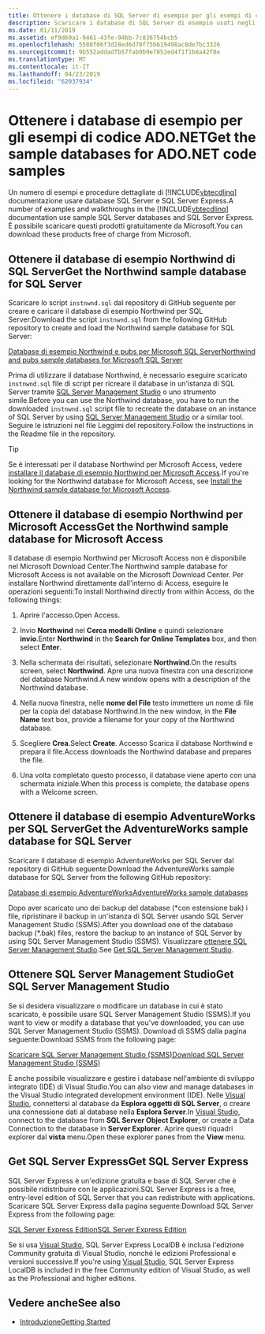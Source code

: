 ```yaml
---
title: Ottenere i database di SQL Server di esempio per gli esempi di codice ADO.NET
description: Scaricare i database di SQL Server di esempio usati negli esempi di codice nella documentazione di ADO.NET, nonché strumenti di gestione e di SQL Server
ms.date: 01/11/2019
ms.assetid: ef9d69a1-9461-43fe-94bb-7c836754bcb5
ms.openlocfilehash: 5580f06f3d28ed6d70f75b619498ac8de7bc3326
ms.sourcegitcommit: 9b552addadfb57fab0b9e7852ed4f1f1b8a42f8e
ms.translationtype: MT
ms.contentlocale: it-IT
ms.lasthandoff: 04/23/2019
ms.locfileid: "62037934"
---
```

# <a name="get-the-sample-databases-for-adonet-code-samples"></a><span data-ttu-id="6b1e1-103">Ottenere i database di esempio per gli esempi di codice ADO.NET</span><span class="sxs-lookup"><span data-stu-id="6b1e1-103">Get the sample databases for ADO.NET code samples</span></span>

<span data-ttu-id="6b1e1-104">Un numero di esempi e procedure dettagliate di [!INCLUDE[vbtecdlinq](../../../../../../includes/vbtecdlinq-md.md)] documentazione usare database SQL Server e SQL Server Express.</span><span class="sxs-lookup"><span data-stu-id="6b1e1-104">A number of examples and walkthroughs in the [!INCLUDE[vbtecdlinq](../../../../../../includes/vbtecdlinq-md.md)] documentation use sample SQL Server databases and SQL Server Express.</span></span> <span data-ttu-id="6b1e1-105">È possibile scaricare questi prodotti gratuitamente da Microsoft.</span><span class="sxs-lookup"><span data-stu-id="6b1e1-105">You can download these products free of charge from Microsoft.</span></span>

## <a name="get-the-northwind-sample-database-for-sql-server"></a><span data-ttu-id="6b1e1-106">Ottenere il database di esempio Northwind di SQL Server</span><span class="sxs-lookup"><span data-stu-id="6b1e1-106">Get the Northwind sample database for SQL Server</span></span>

<span data-ttu-id="6b1e1-107">Scaricare lo script `instnwnd.sql` dal repository di GitHub seguente per creare e caricare il database di esempio Northwind per SQL Server:</span><span class="sxs-lookup"><span data-stu-id="6b1e1-107">Download the script `instnwnd.sql` from the following GitHub repository to create and load the Northwind sample database for SQL Server:</span></span>

[<span data-ttu-id="6b1e1-108">Database di esempio Northwind e pubs per Microsoft SQL Server</span><span class="sxs-lookup"><span data-stu-id="6b1e1-108">Northwind and pubs sample databases for Microsoft SQL Server</span></span>](https://github.com/Microsoft/sql-server-samples/tree/master/samples/databases/northwind-pubs)

<span data-ttu-id="6b1e1-109">Prima di utilizzare il database Northwind, è necessario eseguire scaricato `instnwnd.sql` file di script per ricreare il database in un'istanza di SQL Server tramite [SQL Server Management Studio](#get_ssms) o uno strumento simile.</span><span class="sxs-lookup"><span data-stu-id="6b1e1-109">Before you can use the Northwind database, you have to run the downloaded `instnwnd.sql` script file to recreate the database on an instance of SQL Server by using [SQL Server Management Studio](#get_ssms) or a similar tool.</span></span> <span data-ttu-id="6b1e1-110">Seguire le istruzioni nel file Leggimi del repository.</span><span class="sxs-lookup"><span data-stu-id="6b1e1-110">Follow the instructions in the Readme file in the repository.</span></span>

> [!TIP]
> <span data-ttu-id="6b1e1-111">Se è interessati per il database Northwind per Microsoft Access, vedere [installare il database di esempio Northwind per Microsoft Access](#northwind_access).</span><span class="sxs-lookup"><span data-stu-id="6b1e1-111">If you're looking for the Northwind database for Microsoft Access, see [Install the Northwind sample database for Microsoft Access](#northwind_access).</span></span>

## <a name="northwind_access"></a> <span data-ttu-id="6b1e1-112">Ottenere il database di esempio Northwind per Microsoft Access</span><span class="sxs-lookup"><span data-stu-id="6b1e1-112">Get the Northwind sample database for Microsoft Access</span></span>

<span data-ttu-id="6b1e1-113">Il database di esempio Northwind per Microsoft Access non è disponibile nel Microsoft Download Center.</span><span class="sxs-lookup"><span data-stu-id="6b1e1-113">The Northwind sample database for Microsoft Access is not available on the Microsoft Download Center.</span></span> <span data-ttu-id="6b1e1-114">Per installare Northwind direttamente dall'interno di Access, eseguire le operazioni seguenti:</span><span class="sxs-lookup"><span data-stu-id="6b1e1-114">To install Northwind directly from within Access, do the following things:</span></span>

1. <span data-ttu-id="6b1e1-115">Aprire l'accesso.</span><span class="sxs-lookup"><span data-stu-id="6b1e1-115">Open Access.</span></span>

1. <span data-ttu-id="6b1e1-116">Invio **Northwind** nel **Cerca modelli Online** e quindi selezionare **invio**.</span><span class="sxs-lookup"><span data-stu-id="6b1e1-116">Enter **Northwind** in the **Search for Online Templates** box, and then select **Enter**.</span></span>

1. <span data-ttu-id="6b1e1-117">Nella schermata dei risultati, selezionare **Northwind**.</span><span class="sxs-lookup"><span data-stu-id="6b1e1-117">On the results screen, select **Northwind**.</span></span> <span data-ttu-id="6b1e1-118">Apre una nuova finestra con una descrizione del database Northwind.</span><span class="sxs-lookup"><span data-stu-id="6b1e1-118">A new window opens with a description of the Northwind database.</span></span>

1. <span data-ttu-id="6b1e1-119">Nella nuova finestra, nelle **nome del File** testo immettere un nome di file per la copia del database Northwind.</span><span class="sxs-lookup"><span data-stu-id="6b1e1-119">In the new window, in the **File Name** text box, provide a filename for your copy of the Northwind database.</span></span>

1. <span data-ttu-id="6b1e1-120">Scegliere **Crea**.</span><span class="sxs-lookup"><span data-stu-id="6b1e1-120">Select **Create**.</span></span> <span data-ttu-id="6b1e1-121">Accesso Scarica il database Northwind e prepara il file.</span><span class="sxs-lookup"><span data-stu-id="6b1e1-121">Access downloads the Northwind database and prepares the file.</span></span>

1. <span data-ttu-id="6b1e1-122">Una volta completato questo processo, il database viene aperto con una schermata iniziale.</span><span class="sxs-lookup"><span data-stu-id="6b1e1-122">When this process is complete, the database opens with a Welcome screen.</span></span>

## <a name="get-the-adventureworks-sample-database-for-sql-server"></a><span data-ttu-id="6b1e1-123">Ottenere il database di esempio AdventureWorks per SQL Server</span><span class="sxs-lookup"><span data-stu-id="6b1e1-123">Get the AdventureWorks sample database for SQL Server</span></span>

<span data-ttu-id="6b1e1-124">Scaricare il database di esempio AdventureWorks per SQL Server dal repository di GitHub seguente:</span><span class="sxs-lookup"><span data-stu-id="6b1e1-124">Download the AdventureWorks sample database for SQL Server from the following GitHub repository:</span></span>

[<span data-ttu-id="6b1e1-125">Database di esempio AdventureWorks</span><span class="sxs-lookup"><span data-stu-id="6b1e1-125">AdventureWorks sample databases</span></span>](https://github.com/Microsoft/sql-server-samples/releases/tag/adventureworks)

<span data-ttu-id="6b1e1-126">Dopo aver scaricato uno dei backup del database (\*con estensione bak) i file, ripristinare il backup in un'istanza di SQL Server usando SQL Server Management Studio (SSMS).</span><span class="sxs-lookup"><span data-stu-id="6b1e1-126">After you download one of the database backup (\*.bak) files, restore the backup to an instance of SQL Server by using SQL Server Management Studio (SSMS).</span></span> <span data-ttu-id="6b1e1-127">Visualizzare [ottenere SQL Server Management Studio](#get_ssms).</span><span class="sxs-lookup"><span data-stu-id="6b1e1-127">See [Get SQL Server Management Studio](#get_ssms).</span></span>

## <a name="get_ssms"></a> <span data-ttu-id="6b1e1-128">Ottenere SQL Server Management Studio</span><span class="sxs-lookup"><span data-stu-id="6b1e1-128">Get SQL Server Management Studio</span></span>
<span data-ttu-id="6b1e1-129">Se si desidera visualizzare o modificare un database in cui è stato scaricato, è possibile usare SQL Server Management Studio (SSMS).</span><span class="sxs-lookup"><span data-stu-id="6b1e1-129">If you want to view or modify a database that you've downloaded, you can use SQL Server Management Studio (SSMS).</span></span> <span data-ttu-id="6b1e1-130">Download di SSMS dalla pagina seguente:</span><span class="sxs-lookup"><span data-stu-id="6b1e1-130">Download SSMS from the following page:</span></span>

[<span data-ttu-id="6b1e1-131">Scaricare SQL Server Management Studio (SSMS)</span><span class="sxs-lookup"><span data-stu-id="6b1e1-131">Download SQL Server Management Studio (SSMS)</span></span>](/sql/ssms/download-sql-server-management-studio-ssms) 

<span data-ttu-id="6b1e1-132">È anche possibile visualizzare e gestire i database nell'ambiente di sviluppo integrato (IDE) di Visual Studio.</span><span class="sxs-lookup"><span data-stu-id="6b1e1-132">You can also view and manage databases in the Visual Studio integrated development environment (IDE).</span></span> <span data-ttu-id="6b1e1-133">Nelle [Visual Studio](https://www.visualstudio.com/downloads/?utm_medium=microsoft&utm_source=docs.microsoft.com&utm_campaign=button+cta&utm_content=download+vs2017), connettersi al database da **Esplora oggetti di SQL Server**, o creare una connessione dati al database nella **Esplora Server**.</span><span class="sxs-lookup"><span data-stu-id="6b1e1-133">In [Visual Studio](https://www.visualstudio.com/downloads/?utm_medium=microsoft&utm_source=docs.microsoft.com&utm_campaign=button+cta&utm_content=download+vs2017), connect to the database from **SQL Server Object Explorer**, or create a Data Connection to the database in **Server Explorer**.</span></span> <span data-ttu-id="6b1e1-134">Aprire questi riquadri explorer dal **vista** menu.</span><span class="sxs-lookup"><span data-stu-id="6b1e1-134">Open these explorer panes from the **View** menu.</span></span>

## <a name="get_sql"></a> <span data-ttu-id="6b1e1-135">Get SQL Server Express</span><span class="sxs-lookup"><span data-stu-id="6b1e1-135">Get SQL Server Express</span></span>

<span data-ttu-id="6b1e1-136">SQL Server Express è un'edizione gratuita e base di SQL Server che è possibile ridistribuire con le applicazioni.</span><span class="sxs-lookup"><span data-stu-id="6b1e1-136">SQL Server Express is a free, entry-level edition of SQL Server that you can redistribute with applications.</span></span> <span data-ttu-id="6b1e1-137">Scaricare SQL Server Express dalla pagina seguente:</span><span class="sxs-lookup"><span data-stu-id="6b1e1-137">Download SQL Server Express from the following page:</span></span>
  
[<span data-ttu-id="6b1e1-138">SQL Server Express Edition</span><span class="sxs-lookup"><span data-stu-id="6b1e1-138">SQL Server Express Edition</span></span>](https://www.microsoft.com/sql-server/sql-server-editions-express)

<span data-ttu-id="6b1e1-139">Se si usa [Visual Studio](https://www.visualstudio.com/downloads/?utm_medium=microsoft&utm_source=docs.microsoft.com&utm_campaign=button+cta&utm_content=download+vs2017), SQL Server Express LocalDB è inclusa l'edizione Community gratuita di Visual Studio, nonché le edizioni Professional e versioni successive.</span><span class="sxs-lookup"><span data-stu-id="6b1e1-139">If you're using [Visual Studio](https://www.visualstudio.com/downloads/?utm_medium=microsoft&utm_source=docs.microsoft.com&utm_campaign=button+cta&utm_content=download+vs2017), SQL Server Express LocalDB is included in the free Community edition of Visual Studio, as well as the Professional and higher editions.</span></span>  

## <a name="see-also"></a><span data-ttu-id="6b1e1-140">Vedere anche</span><span class="sxs-lookup"><span data-stu-id="6b1e1-140">See also</span></span>

- [<span data-ttu-id="6b1e1-141">Introduzione</span><span class="sxs-lookup"><span data-stu-id="6b1e1-141">Getting Started</span></span>](../../../../../../docs/framework/data/adonet/sql/linq/getting-started.md)
